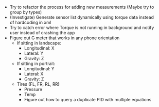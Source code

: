 - Try to refactor the process for adding new measurements (Maybe try to group by types)
- (Investigate) Generate sensor list dynamically using torque data instead of hardcoding in xml
- Try to catch error where Torque is not running in background and notify user instead of crashing the app
- Figure out G meter that works in any phone orientation
  - If sitting in landscape:
    - Longitudinal: X
    - Lateral: Y
    - Gravity: Z
  - If sitting in portrait:
    - Longitudinal: Y
    - Lateral: X
    - Gravity: Z
  - Tires (FL, FR, RL, RR)
    - Pressure
    - Temp
    - Figure out how to query a duplicate PID with multiple equations
